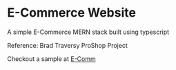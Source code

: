 # E-Commerce Website

A simple E-Commerce MERN stack built using typescript

Reference: Brad Traversy ProShop Project

Checkout a sample at [E-Comm](https://e-comm-mern.herokuapp.com/)

